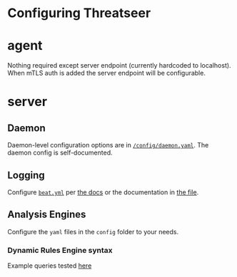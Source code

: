 # Configuring Threatseer

# agent

Nothing required except server endpoint (currently hardcoded to localhost).
When mTLS auth is added the server endpoint will be configurable.

# server

## Daemon

Daemon-level configuration options are in [`/config/daemon.yaml`](/config/daemon.yaml).
The daemon config is self-documented.

## Logging
Configure [`beat.yml`](/beat.yml) per [the docs](https://www.elastic.co/guide/en/beats/filebeat/current/configuring-output.html) or the documentation in [the file](/beat.yml).

## Analysis Engines

Configure the `yaml` files in the `config` folder to your needs.

### Dynamic Rules Engine syntax

Example queries tested [here](https://github.com/caibirdme/yql/blob/master/yql_test.go#L901)